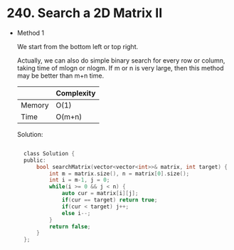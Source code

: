 # 240. Search a 2D Matrix II

- Method 1

  We start from the bottom left or top right.

  Actually, we can also do simple binary search for every row or column, taking time of mlogn or nlogm. If m or n is very large, then this method may be better than m+n time.

  |        | Complexity |
  | ------ | ---------- |
  | Memory | O(1)       |
  | Time   | O(m+n)     |

  Solution:

  ```h

    class Solution {
    public:
        bool searchMatrix(vector<vector<int>>& matrix, int target) {
            int m = matrix.size(), n = matrix[0].size();
            int i = m-1, j = 0;
            while(i >= 0 && j < n) {
                auto cur = matrix[i][j];
                if(cur == target) return true;
                if(cur < target) j++;
                else i--;
            }
            return false;
        }
    };

  ```

<!-- - Method 2

    This is another method.

    | |   Complexity  |
    | ----------- | ----------- |
    |  Memory     | O(n) |
    |      Time       |  O(n) |


    Solution:

    ``` h



    ```

- Additional Knowledge:

    Here are some additional knowledge.



<br> -->
